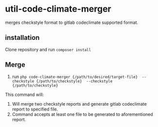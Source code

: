 # util-code-climate-merger
merges checkstyle format to gitlab codeclimate supported format.

## installation

Clone repository and run `composer install`

## Merge

1. run `php code-climate-merger {/path/to/desired/target-file} 
--checkstyle {/path/to/checkstyle} 
--checkstyle {/path/to/checkstyle}`

This command will:
1. Will merge two checkstyle reports and generate gitlab codeclimate report to specified file.
2. Command accepts at least one file to be generated to aforementioned report.